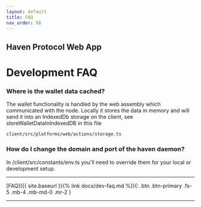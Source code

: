 ```yaml
---
layout: default
title: FAQ
nav_order: 98
---
```

## Haven Protocol Web App
# Development FAQ

### Where is the wallet data cached?

The wallet functionality is handled by the web assembly which communicated with the node. Locally it stores the data in memory and will send it into an IndexedDb storage on the client, see storeWalletDataInIndexedDB in this file
```
client/src/platforms/web/actions/storage.ts
```

### How do I change the domain and port of the haven daemon?

In /client/src/constants/env.ts you'll need to override them for your local or development setup.


---
[FAQ]({{ site.baseurl }}{% link docs/dev-faq.md %}){: .btn .btn-primary .fs-5 .mb-4 .mb-md-0 .mr-2 }

---

